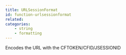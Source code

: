 ```yaml
---
title: URLSessionFormat
id: function-urlsessionformat
related:
categories:
    - string
    - formatting
---
```


Encodes the URL with the CFTOKEN/CFID/JSESSIONID

